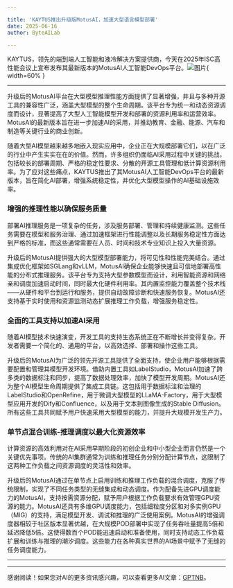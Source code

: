 ```yaml
---

title: 'KAYTUS推出升级版MotusAI，加速大型语言模型部署'
date: 2025-06-16
author: ByteAILab

---
```


KAYTUS，领先的端到端人工智能和液冷解决方案提供商，今天在2025年ISC高性能会议上宣布发布其最新版本的MotusAI人工智能DevOps平台。![图片](https://ai-techpark.com/wp-content/uploads/KAYTUS-1.jpg){ width=60% }

---
升级后的MotusAI平台在大型模型推理性能方面提供了显著增强，并且与多种开源工具的兼容性广泛，涵盖大型模型的整个生命周期。该平台专为统一和动态资源调度而设计，显著提高了大型人工智能模型开发和部署的资源利用率和运营效率。MotusAI的最新版本旨在进一步加速AI的采用，并推动教育、金融、能源、汽车和制造等关键行业的商业创新。

随着大型AI模型越来越多地嵌入现实应用中，企业正在大规模部署它们，以在广泛的行业中产生实实在在的价值。然而，许多组织仍面临AI采用过程中关键的挑战，包括较长的部署周期、严格的稳定性要求、分散的开源工具管理和低计算资源利用率。为了应对这些痛点，KAYTUS推出了其MotusAI人工智能DevOps平台的最新版本，旨在简化AI部署，增强系统稳定性，并优化大型模型操作的AI基础设施效率。

### 增强的推理性能以确保服务质量

部署AI推理服务是一项复杂的任务，涉及服务部署、管理和持续健康监测。这些任务需要在模型和服务治理、通过加速框架进行性能调整以及长期服务稳定性方面达到严格的标准，而这些通常需要在人员、时间和技术专业知识上投入大量资源。

升级后的MotusAI提供强大的大型模型部署能力，将可见性和性能完美结合。通过集成优化框架如SGLang和vLLM，MotusAI确保企业能够快速且可信地部署高性能的分布式推理服务。该平台专为支持大型参数模型而设计，利用智能资源和网络亲和调度加速启动时间，同时最大化硬件利用率。其内置监控能力覆盖整个技术栈——从硬件和平台到运行和服务，提供自动故障诊断和快速服务恢复。MotusAI还支持基于实时使用和资源监测动态扩展推理工作负载，增强服务稳定性。

### 全面的工具支持以加速AI采用

随着AI模型技术快速演变，开发工具的支持生态系统正在不断增长并变得复杂。开发者需要一个简化的、通用的平台，以高效选择、部署和操作这些工具。

升级后的MotusAI为广泛的领先开源工具提供了全面支持，使企业用户能够根据需要配置和管理其模型开发环境。借助内置工具如LabelStudio，MotusAI加速了跨多类的数据标注和同步，提高了数据处理效率，加快了模型开发周期。MotusAI还为整个AI模型生命周期提供了集成工具链。这包括用于数据标注和治理的LabelStudio和OpenRefine，用于微调大型模型的LLaMA-Factory，用于大型模型应用开发的Dify和Confluence，以及用于文本到图像生成的Stable Diffusion。所有这些工具共同赋予用户快速采用大型模型的能力，并提升大规模开发生产力。

### 单节点混合训练-推理调度以最大化资源效率

计算资源的高效利用对在AI采用早期阶段的初创企业和中小型企业而言仍然是一个关键优先事项。传统的AI集群通常为训练和推理任务分别分配计算节点，这限制了这两种工作负载之间资源调度的灵活性和效率。

升级后的MotusAI通过在单节点上启用训练和推理工作负载的混合调度，克服了传统限制，实现了不同任务类型的无缝集成和动态调度。作为配备先进GPU调度能力的MotusAI，支持按需资源分配，赋予用户根据工作负载要求有效管理GPU资源的能力。MotusAI还具有多维GPU调度能力，包括细粒度分区和对多实例GPU（MIG）的支持，满足模型开发、调试和推理的广泛使用案例。MotusAI的增强调度器相较于社区版本显著优越，在大规模POD部署中实现了任务吞吐量提高5倍和延迟降低5倍。这使得数百个POD能迅速启动和准备使用，同时支持动态工作负载扩展和训练与推理的潮汐调度。这些能力在各种真实世界的AI场景中赋予了无缝的任务调度能力。

---
---
感谢阅读！如果您对AI的更多资讯感兴趣，可以查看更多AI文章：[GPTNB](https://gptnb.com)。